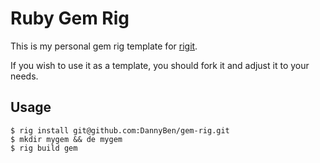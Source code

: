 Ruby Gem Rig
==================================================

This is my personal gem rig template for [rigit][1].

If you wish to use it as a template, you should fork it and adjust it to your 
needs.

Usage
--------------------------------------------------

    $ rig install git@github.com:DannyBen/gem-rig.git
    $ mkdir mygem && de mygem
    $ rig build gem


[1]: https://dannyben.github.io/rigit/